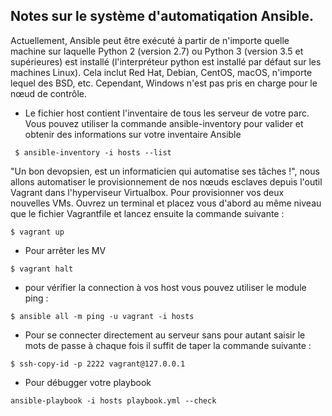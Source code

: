 ## Notes sur le système d'automatiqation Ansible.

Actuellement, Ansible peut être exécuté à partir de n'importe quelle machine sur laquelle Python 2 (version 2.7) ou Python 3 (version 3.5 et supérieures) est installé (l'interpréteur python est installé par défaut sur les machines Linux). Cela inclut Red Hat, Debian, CentOS, macOS, n'importe lequel des BSD, etc. Cependant, Windows n'est pas pris en charge pour le nœud de contrôle.

- Le fichier host contient l'inventaire de tous les serveur de votre parc. Vous pouvez utiliser la commande ansible-inventory pour valider et obtenir des informations sur votre inventaire Ansible

```
 $ ansible-inventory -i hosts --list

```

"Un bon devopsien, est un informaticien qui automatise ses tâches !", nous allons automatiser le provisionnement de nos nœuds esclaves depuis l'outil Vagrant dans l'hyperviseur Virtualbox.
Pour provisionner vos deux nouvelles VMs. Ouvrez un terminal et placez vous d'abord au même niveau que le fichier Vagrantfile et lancez ensuite la commande suivante :

```
$ vagrant up

```

- Pour arrêter les MV

```
$ vagrant halt

```

- pour vérifier la connection à vos host vous pouvez utiliser le module ping :

```
$ ansible all -m ping -u vagrant -i hosts

```

- Pour se connecter directement au serveur sans pour autant saisir le mots de passe à chaque fois il suffit de taper la commande suivante :

```
$ ssh-copy-id -p 2222 vagrant@127.0.0.1

```

- Pour débugger votre playbook

```
ansible-playbook -i hosts playbook.yml --check

```
